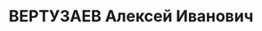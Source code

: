 ---
title: ВЕРТУЗАЕВ Алексей Иванович
description: 'Род. в 1895, член ВКП(б). Проживал: Шарлыкский р-н. Секретарь райкома
  ВКП(б)

  Приговор: ВК ВС СССР, 28.01.1938 – ВМН.

  Реабилитирован июль 1956'
---